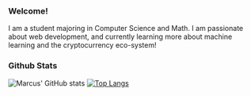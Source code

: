 ### Welcome!
I am a student majoring in Computer Science and Math. I am passionate about web development, and currently learning more about machine learning and the cryptocurrency eco-system!

### Github Stats
![Marcus' GitHub stats](https://github-readme-stats.vercel.app/api?username=marcuspang&count_private=true&theme=dracula)
[![Top Langs](https://github-readme-stats.vercel.app/api/top-langs/?username=marcuspang)](https://github.com/anuraghazra/github-readme-stats)
